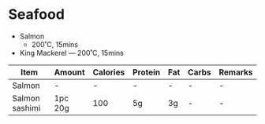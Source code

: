 # Seafood

* Salmon 
    * 200˚C, 15mins
* King Mackerel — 200˚C, 15mins

| Item | Amount | Calories | Protein | Fat | Carbs | Remarks |
|---|---|---|---|---|---|---|
| Salmon | - | - | - | - | - | - |
| Salmon sashimi | 1pc 20g | 100 | 5g | 3g | - | - |
